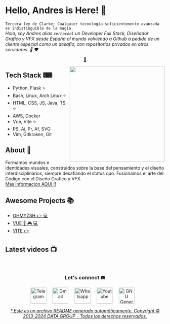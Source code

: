 <!-- @format -->

# Hello, Andres is Here! 👋

`Tercera ley de Clarke; Cualquier tecnología suficientemente avanzada es indistinguible de la magia.`<br><em> Hola, soy Andres alias `zerhocool` un Developer Full Stack, Diseñador Grafico y VFX desde España al mundo volviendo a Github a pedido de un cliente especial como un desafio, con repositorios privados en otros servidores. 🐑 ❤️</em>

<p align="center"> 
<a href="https://github.com/datagroupssl/datagroupssl/blob/master/lista.md"> 🧰 </a> 
</p>

<a href="https://github.com/datagroupssl">
<img align="right" height="auto" width="300" src="https://i.postimg.cc/5tgQctHt/wallpaper5-min.jpg"/>
</a>

## Tech Stack ⌨

- Python, Flask ⭐
- Bash, Linux, Arch Linux ⭐
- HTML, CSS, JS, Java, TS ⭐
- AWS, Docker
- Vue, Vite ⭐
- PS, Ai, Pr, Af, SVG
- Vim, Gitkraken, Git

## About 🧸

Formamos mundos e identidades visuales, construidos sobre la base del pensamiento y el diseño interdisciplinarios, siempre desafiando el status quo. Fusionamos el arte del Codigo con el Diseño Grafico y VFX. <br> <a href="https://github.com/datagroupssl/datagroupssl/blob/master/perfil.md">Mas informacion AQUI !!</a>

## Awesome Projects 📚

- [OHMYZSH 👉 💻](https://github.com/datagroupssl/ohmyzsh)
- [VUE 🤖 🎮 💻](https://github.com/datagroupssl/vue)
- [VITE 👉](https://github.com/datagroupssl/vite)

## Latest videos 📺

<p align="center"></p>

<br>

<div align="center">
<h3 align="center">Let's connect ☎️</h3>
</div>
<p align="center">
<a href="https://t.me/zerhocool" target="blank">
<img align="center" width="50px" alt="Telegram" src="https://res.cloudinary.com/dsckwiyuz/image/upload/v1732817247/telegram_pexuvg.svg"/></a> &nbsp; &nbsp;
<a href="mailto:datagroupssl@gmail.com" target="blank">
<img align="center" width="50px" alt="Gmail" src="https://res.cloudinary.com/dsckwiyuz/image/upload/v1732817242/gmail_fw2wpz.svg"/></a> &nbsp; &nbsp;
<a href="https://api.whatsapp.com/message/USYMHFXFGNLEB1?autoload=1&app_absent=0" target="blank">
<img align="center" width="50px" alt="Whatsapp" src="https://res.cloudinary.com/dsckwiyuz/image/upload/v1732718064/whatsapp_hjwydf.svg"/></a> &nbsp; &nbsp;
<a href="https://www.youtube.com/@zerhocool" target="blank">
<img align="center" width="50px" alt="Youtube" src="https://res.cloudinary.com/dsckwiyuz/image/upload/v1732718064/youtube_jm0bhx.svg"/></a> &nbsp; &nbsp;
<a href="https://www.gnu.org/licenses/gpl-3.0.html" target="blank">
<img align="center" width="50px" alt="GNU General Public License" src="https://i.postimg.cc/PxWYdHPN/gplv3-with-text-136x68.png"/></a> &nbsp; &nbsp;

</p>

<div align="center"><em><a href="https://github.com/datagroupssl">* Este es un archivo README generado automáticamente. Copyright © 2013-2024 DATA GROUP - Todos los derechos reservados.</a></em></div>
